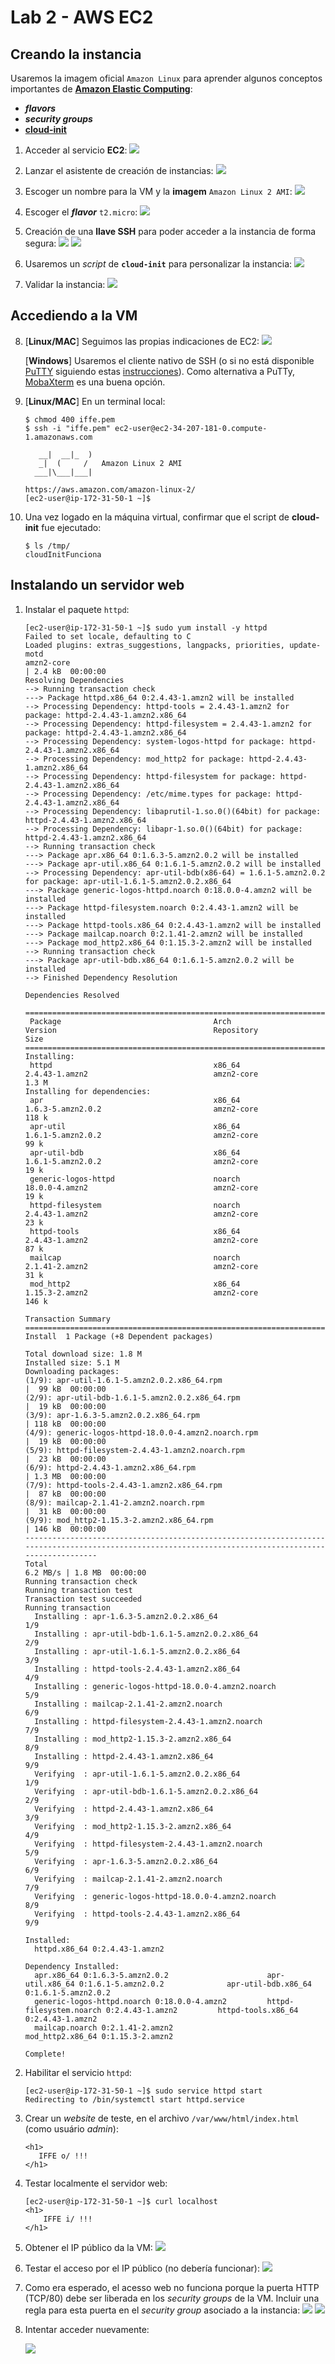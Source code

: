 # Lab 2 - AWS EC2

## Creando la instancia
Usaremos la imagem oficial `Amazon Linux` para aprender algunos conceptos importantes de [**Amazon Elastic Computing**](https://aws.amazon.com/es/ec2/):
 - ***flavors***
 - ***security groups***
 - **[cloud-init](https://cloud-init.io/)**

1. Acceder al servicio **EC2**:
   ![](https://raw.githubusercontent.com/josecastillolema/iffe/main/img/ec2-01.png)

2. Lanzar el asistente de creación de instancias:
   ![](https://raw.githubusercontent.com/josecastillolema/iffe/main/img/ec2-02.png)

3. Escoger un nombre para la VM y la **imagem** `Amazon Linux 2 AMI`:
   ![](https://raw.githubusercontent.com/josecastillolema/iffe/main/img/ec2-03.png)

4. Escoger el ***flavor*** `t2.micro`:
   ![](https://raw.githubusercontent.com/josecastillolema/iffe/main/img/ec2-04.png)

5. Creación de una **llave SSH** para poder acceder a la instancia de forma segura:
   ![](https://raw.githubusercontent.com/josecastillolema/iffe/main/img/ec2-05.png)
   ![](https://raw.githubusercontent.com/josecastillolema/iffe/main/img/ec2-06.png)

6. Usaremos un *script* de **`cloud-init`** para personalizar la instancia:
   ![](https://raw.githubusercontent.com/josecastillolema/iffe/main/img/ec2-07.png)

7. Validar la instancia:
   ![](https://raw.githubusercontent.com/josecastillolema/iffe/main/img/ec2-08.png)


## Accediendo a la VM

8. [**Linux/MAC**] Seguimos las propias indicaciones de EC2:
   ![](https://raw.githubusercontent.com/josecastillolema/iffe/main/img/ec2-09.png)

    [**Windows**] Usaremos el cliente nativo de SSH (o si no está disponible [PuTTY](https://www.chiark.greenend.org.uk/~sgtatham/putty/latest.html) siguiendo estas [instrucciones](https://docs.aws.amazon.com/es_es/AWSEC2/latest/UserGuide/putty.html)). Como alternativa a PuTTy, [MobaXterm](https://mobaxterm.mobatek.net/) es una buena opción.

9. [**Linux/MAC**] En un terminal local:
    ```
    $ chmod 400 iffe.pem
    $ ssh -i "iffe.pem" ec2-user@ec2-34-207-181-0.compute-1.amazonaws.com

       __|  __|_  )
       _|  (     /   Amazon Linux 2 AMI
      ___|\___|___|

    https://aws.amazon.com/amazon-linux-2/
    [ec2-user@ip-172-31-50-1 ~]$
    ```

10. Una vez logado en la máquina virtual, confirmar que el script de **cloud-init** fue ejecutado:
    ```
    $ ls /tmp/
    cloudInitFunciona
    ```

## Instalando un servidor web

1.  Instalar el paquete `httpd`:
    ```
    [ec2-user@ip-172-31-50-1 ~]$ sudo yum install -y httpd
    Failed to set locale, defaulting to C
    Loaded plugins: extras_suggestions, langpacks, priorities, update-motd
    amzn2-core                                                                                                                     | 2.4 kB  00:00:00     
    Resolving Dependencies
    --> Running transaction check
    ---> Package httpd.x86_64 0:2.4.43-1.amzn2 will be installed
    --> Processing Dependency: httpd-tools = 2.4.43-1.amzn2 for package: httpd-2.4.43-1.amzn2.x86_64
    --> Processing Dependency: httpd-filesystem = 2.4.43-1.amzn2 for package: httpd-2.4.43-1.amzn2.x86_64
    --> Processing Dependency: system-logos-httpd for package: httpd-2.4.43-1.amzn2.x86_64
    --> Processing Dependency: mod_http2 for package: httpd-2.4.43-1.amzn2.x86_64
    --> Processing Dependency: httpd-filesystem for package: httpd-2.4.43-1.amzn2.x86_64
    --> Processing Dependency: /etc/mime.types for package: httpd-2.4.43-1.amzn2.x86_64
    --> Processing Dependency: libaprutil-1.so.0()(64bit) for package: httpd-2.4.43-1.amzn2.x86_64
    --> Processing Dependency: libapr-1.so.0()(64bit) for package: httpd-2.4.43-1.amzn2.x86_64
    --> Running transaction check
    ---> Package apr.x86_64 0:1.6.3-5.amzn2.0.2 will be installed
    ---> Package apr-util.x86_64 0:1.6.1-5.amzn2.0.2 will be installed
    --> Processing Dependency: apr-util-bdb(x86-64) = 1.6.1-5.amzn2.0.2 for package: apr-util-1.6.1-5.amzn2.0.2.x86_64
    ---> Package generic-logos-httpd.noarch 0:18.0.0-4.amzn2 will be installed
    ---> Package httpd-filesystem.noarch 0:2.4.43-1.amzn2 will be installed
    ---> Package httpd-tools.x86_64 0:2.4.43-1.amzn2 will be installed
    ---> Package mailcap.noarch 0:2.1.41-2.amzn2 will be installed
    ---> Package mod_http2.x86_64 0:1.15.3-2.amzn2 will be installed
    --> Running transaction check
    ---> Package apr-util-bdb.x86_64 0:1.6.1-5.amzn2.0.2 will be installed
    --> Finished Dependency Resolution

    Dependencies Resolved

    ======================================================================================================================================================
     Package                                  Arch                        Version                                   Repository                       Size
    ======================================================================================================================================================
    Installing:
     httpd                                    x86_64                      2.4.43-1.amzn2                            amzn2-core                      1.3 M
    Installing for dependencies:
     apr                                      x86_64                      1.6.3-5.amzn2.0.2                         amzn2-core                      118 k
     apr-util                                 x86_64                      1.6.1-5.amzn2.0.2                         amzn2-core                       99 k
     apr-util-bdb                             x86_64                      1.6.1-5.amzn2.0.2                         amzn2-core                       19 k
     generic-logos-httpd                      noarch                      18.0.0-4.amzn2                            amzn2-core                       19 k
     httpd-filesystem                         noarch                      2.4.43-1.amzn2                            amzn2-core                       23 k
     httpd-tools                              x86_64                      2.4.43-1.amzn2                            amzn2-core                       87 k
     mailcap                                  noarch                      2.1.41-2.amzn2                            amzn2-core                       31 k
     mod_http2                                x86_64                      1.15.3-2.amzn2                            amzn2-core                      146 k

    Transaction Summary
    ======================================================================================================================================================
    Install  1 Package (+8 Dependent packages)

    Total download size: 1.8 M
    Installed size: 5.1 M
    Downloading packages:
    (1/9): apr-util-1.6.1-5.amzn2.0.2.x86_64.rpm                                                                                   |  99 kB  00:00:00
    (2/9): apr-util-bdb-1.6.1-5.amzn2.0.2.x86_64.rpm                                                                               |  19 kB  00:00:00
    (3/9): apr-1.6.3-5.amzn2.0.2.x86_64.rpm                                                                                        | 118 kB  00:00:00
    (4/9): generic-logos-httpd-18.0.0-4.amzn2.noarch.rpm                                                                           |  19 kB  00:00:00
    (5/9): httpd-filesystem-2.4.43-1.amzn2.noarch.rpm                                                                              |  23 kB  00:00:00
    (6/9): httpd-2.4.43-1.amzn2.x86_64.rpm                                                                                         | 1.3 MB  00:00:00
    (7/9): httpd-tools-2.4.43-1.amzn2.x86_64.rpm                                                                                   |  87 kB  00:00:00
    (8/9): mailcap-2.1.41-2.amzn2.noarch.rpm                                                                                       |  31 kB  00:00:00
    (9/9): mod_http2-1.15.3-2.amzn2.x86_64.rpm                                                                                     | 146 kB  00:00:00
    ------------------------------------------------------------------------------------------------------------------------------------------------------
    Total                                                                                                                 6.2 MB/s | 1.8 MB  00:00:00
    Running transaction check
    Running transaction test
    Transaction test succeeded
    Running transaction
      Installing : apr-1.6.3-5.amzn2.0.2.x86_64                                                                                                       1/9
      Installing : apr-util-bdb-1.6.1-5.amzn2.0.2.x86_64                                                                                              2/9
      Installing : apr-util-1.6.1-5.amzn2.0.2.x86_64                                                                                                  3/9
      Installing : httpd-tools-2.4.43-1.amzn2.x86_64                                                                                                  4/9
      Installing : generic-logos-httpd-18.0.0-4.amzn2.noarch                                                                                          5/9
      Installing : mailcap-2.1.41-2.amzn2.noarch                                                                                                      6/9
      Installing : httpd-filesystem-2.4.43-1.amzn2.noarch                                                                                             7/9
      Installing : mod_http2-1.15.3-2.amzn2.x86_64                                                                                                    8/9
      Installing : httpd-2.4.43-1.amzn2.x86_64                                                                                                        9/9
      Verifying  : apr-util-1.6.1-5.amzn2.0.2.x86_64                                                                                                  1/9
      Verifying  : apr-util-bdb-1.6.1-5.amzn2.0.2.x86_64                                                                                              2/9
      Verifying  : httpd-2.4.43-1.amzn2.x86_64                                                                                                        3/9
      Verifying  : mod_http2-1.15.3-2.amzn2.x86_64                                                                                                    4/9
      Verifying  : httpd-filesystem-2.4.43-1.amzn2.noarch                                                                                             5/9
      Verifying  : apr-1.6.3-5.amzn2.0.2.x86_64                                                                                                       6/9
      Verifying  : mailcap-2.1.41-2.amzn2.noarch                                                                                                      7/9
      Verifying  : generic-logos-httpd-18.0.0-4.amzn2.noarch                                                                                          8/9
      Verifying  : httpd-tools-2.4.43-1.amzn2.x86_64                                                                                                  9/9

    Installed:
      httpd.x86_64 0:2.4.43-1.amzn2

    Dependency Installed:
      apr.x86_64 0:1.6.3-5.amzn2.0.2                      apr-util.x86_64 0:1.6.1-5.amzn2.0.2              apr-util-bdb.x86_64 0:1.6.1-5.amzn2.0.2
      generic-logos-httpd.noarch 0:18.0.0-4.amzn2         httpd-filesystem.noarch 0:2.4.43-1.amzn2         httpd-tools.x86_64 0:2.4.43-1.amzn2
      mailcap.noarch 0:2.1.41-2.amzn2                     mod_http2.x86_64 0:1.15.3-2.amzn2

    Complete!
    ```

2.  Habilitar el servicio `httpd`:
    ```
    [ec2-user@ip-172-31-50-1 ~]$ sudo service httpd start
    Redirecting to /bin/systemctl start httpd.service
    ```

3.  Crear un *website* de teste, en el archivo `/var/www/html/index.html` (como usuário *admin*):
    ```
    <h1>
       IFFE o/ !!!
    </h1>
    ```

4.  Testar localmente el servidor web:
    ```
    [ec2-user@ip-172-31-50-1 ~]$ curl localhost
    <h1>
        IFFE i/ !!!
    </h1>
    ```

5.  Obtener el IP público da la VM:
   ![](https://raw.githubusercontent.com/josecastillolema/iffe/main/img/ec2-08.png)

6.  Testar el acceso por el IP público (no debería funcionar):
   ![](https://raw.githubusercontent.com/josecastillolema/iffe/main/img/ec2-12.png)

7.  Como era esperado, el acesso web no funciona porque la puerta HTTP (TCP/80) debe ser liberada en los *security groups* de la VM. Incluir una regla para esta puerta en el *security group* asociado a la instancia:
   ![](https://raw.githubusercontent.com/josecastillolema/iffe/main/img/ec2-10.png)
   ![](https://raw.githubusercontent.com/josecastillolema/iffe/main/img/ec2-11.png)

8. Intentar acceder nuevamente:

   ![](https://raw.githubusercontent.com/josecastillolema/iffe/main/img/ec2-13.png)
